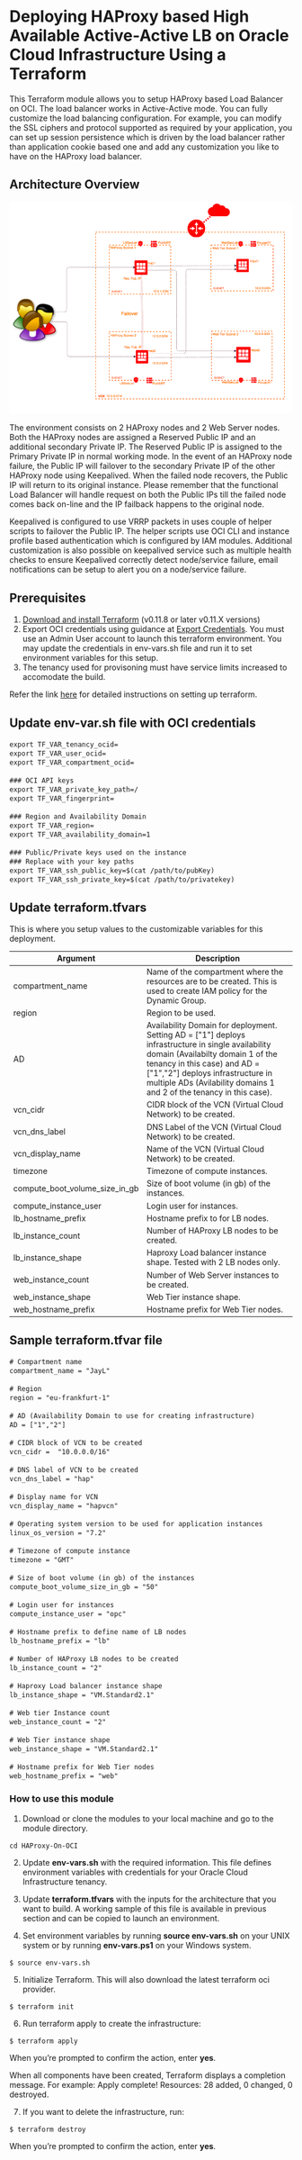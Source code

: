 # Deploying HAProxy based High Available Active-Active LB on Oracle Cloud Infrastructure Using a Terraform

This Terraform module allows you to setup HAProxy based Load Balancer on OCI. The load balancer works in Active-Active mode. You can fully customize the load balancing configuration. For example, you can modify the SSL ciphers and protocol supported as required by your application, you can set up session persistence which is driven by the load balancer rather than application cookie based one and add any customization you like to have on the HAProxy load balancer.

## Architecture Overview
![High Available Active-Active HAProxy LB Architecture](./images/Architecture.png)

The environment consists on 2 HAProxy nodes and 2 Web Server nodes. Both the HAProxy nodes are assigned a Reserved Public IP and an additional secondary Private IP. The Reserved Public IP is assigned to the Primary Private IP in normal working mode. In the event of an HAProxy node failure, the Public IP will failover to the secondary Private IP of the other HAProxy node using Keepalived. When the failed node recovers, the Public IP will return to its original instance. Please remember that the functional Load Balancer will handle request on both the Public IPs till the failed node comes back on-line and the IP failback happens to the original node.

Keepalived is configured to use VRRP packets in uses couple of helper scripts to failover the Public IP. The helper scripts use OCI CLI and instance profile based authentication which is configured by IAM modules. Additional customization is also possible on keepalived service such as multiple health checks to ensure Keepalived correctly detect node/service failure, email notifications can be setup to alert you on a node/service failure.

## Prerequisites
1. [Download and install Terraform](https://www.terraform.io/downloads.html) (v0.11.8 or later v0.11.X versions)
2. Export OCI credentials using guidance at [Export Credentials](https://www.terraform.io/docs/providers/oci/index.html).
You must use an Admin User account to launch this terraform environment. You may update the credentials in env-vars.sh file and run it to set environment variables for this setup.
3. The tenancy used for provisoning must have service limits increased to accomodate the build. 

Refer the link [here](https://github.com/oracle/oci-quickstart-prerequisites) for detailed instructions on setting up terraform.

## Update env-var.sh file with OCI credentials
```
export TF_VAR_tenancy_ocid=
export TF_VAR_user_ocid=
export TF_VAR_compartment_ocid=

### OCI API keys
export TF_VAR_private_key_path=/
export TF_VAR_fingerprint=

### Region and Availability Domain
export TF_VAR_region=
export TF_VAR_availability_domain=1

### Public/Private keys used on the instance
### Replace with your key paths
export TF_VAR_ssh_public_key=$(cat /path/to/pubKey)
export TF_VAR_ssh_private_key=$(cat /path/to/privatekey)
  ```


## Update terraform.tfvars 

This is where you setup values to the customizable variables for this deployment.

| Argument                   | Description                                                                                                                                                                                                                                                                                                                                                       |
| -------------------------- | ----------------------------------------------------------------------------------------------------------------------------------------------------------------------------------------------------------------------------------------------------------------------------------------------------------------------------------------------------------------- |
| compartment_name           | Name of the compartment where the resources are to be created. This is used to create IAM policy for the Dynamic Group.                                                                                                                                                                                                                                                                                                                              
| region                     | Region to be used.                                                                                                                                                                                                                                                                                                                               
| AD                         | Availability Domain for deployment. Setting AD = ["1"] deploys infrastructure in single availability domain (Availabilty domain 1 of the tenancy in this case) and AD = ["1","2"] deploys infrastructure in multiple ADs (Avilability domains 1 and 2 of the tenancy in this case). |
| vcn_cidr                   | CIDR block of the VCN (Virtual Cloud Network) to be created.                                                                                                                                                                                                      
| vcn_dns_label              | DNS Label of the VCN (Virtual Cloud Network) to be created.                                                                                                                                                                                                       
| vcn_display_name           | Name of the VCN (Virtual Cloud Network) to be created.                                                                                                                                                                                                                                                                                                                    
| timezone                   | Timezone of compute instances.
| compute_boot_volume_size_in_gb  | Size of boot volume (in gb) of the instances.                                                                                                                                                                                                       
| compute_instance_user           | Login user for instances.                                                                                                                                                                                                       
| lb_hostname_prefix              | Hostname prefix to for LB nodes.                                                                                                                                                                                                       
| lb_instance_count               | Number of HAProxy LB nodes to be created.                                                                                                                                                                                                       
| lb_instance_shape               | Haproxy Load balancer instance shape. Tested with 2 LB nodes only.                                                                                                                                                                                                 
| web_instance_count              | Number of Web Server instances to be created.                                                                                                                                                                                                       
| web_instance_shape              | Web Tier instance shape.                                                                                                                                                                                                   
| web_hostname_prefix             | Hostname prefix for Web Tier nodes.                                                                                                                                                                                                       

## Sample terraform.tfvar file 

```hcl
# Compartment name
compartment_name = "JayL"

# Region
region = "eu-frankfurt-1"

# AD (Availability Domain to use for creating infrastructure) 
AD = ["1","2"]

# CIDR block of VCN to be created
vcn_cidr =  "10.0.0.0/16"

# DNS label of VCN to be created
vcn_dns_label = "hap"

# Display name for VCN
vcn_display_name = "hapvcn"

# Operating system version to be used for application instances
linux_os_version = "7.2"

# Timezone of compute instance
timezone = "GMT"

# Size of boot volume (in gb) of the instances
compute_boot_volume_size_in_gb = "50"

# Login user for instances
compute_instance_user = "opc"

# Hostname prefix to define name of LB nodes
lb_hostname_prefix = "lb"

# Number of HAProxy LB nodes to be created
lb_instance_count = "2"

# Haproxy Load balancer instance shape
lb_instance_shape = "VM.Standard2.1"

# Web tier Instance count
web_instance_count = "2"

# Web Tier instance shape
web_instance_shape = "VM.Standard2.1"

# Hostname prefix for Web Tier nodes
web_hostname_prefix = "web"
```

### How to use this module

1) Download or clone the modules to your local machine and go to the module directory.

  ```
  cd HAProxy-On-OCI
  ```

2) Update **env-vars.sh** with the required information. This file defines environment variables with credentials for your Oracle Cloud Infrastructure tenancy.

3) Update **terraform.tfvars** with the inputs for the architecture that you want to build. A working sample of this file is available in previous section and can be copied to launch an environment.

4) Set environment variables by running **source env-vars.sh** on your UNIX system or by running **env-vars.ps1** on your Windows system.

  ```
  $ source env-vars.sh
  ```

5) Initialize Terraform. This will also download the latest terraform oci provider.

  ```
  $ terraform init
  ```

6) Run terraform apply to create the infrastructure:

  ```
  $ terraform apply
  ```

When you’re prompted to confirm the action, enter **yes**.

When all components have been created, Terraform displays a completion message. For example: Apply complete! Resources: 28 added, 0 changed, 0 destroyed.

7) If you want to delete the infrastructure, run:

  ```
  $ terraform destroy
  ```

When you’re prompted to confirm the action, enter **yes**.

